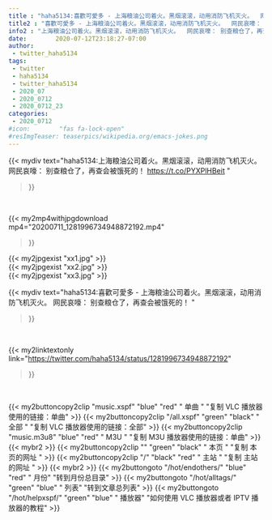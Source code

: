 ```yaml
---
title : "haha5134:喜歡可愛多 - 上海粮油公司着火。黑烟滚滚，动用消防飞机灭火。  网民哀嚎： 别查粮仓了，再查会被饿死的！ "
title2 : "喜歡可愛多 - 上海粮油公司着火。黑烟滚滚，动用消防飞机灭火。  网民哀嚎： 别查粮仓了，再查会被饿死的！ "
info2 : "上海粮油公司着火。黑烟滚滚，动用消防飞机灭火。  网民哀嚎： 别查粮仓了，再查会被饿死的！ https://t.co/PYXPlHBeit "
date:        2020-07-12T23:18:27-07:00
author:
 - twitter_haha5134
tags:
 - twitter
 - haha5134
 - twitter_haha5134
 - 2020_07
 - 2020_0712
 - 2020_0712_23
categories:
 - 2020_0712
#icon:        "fas fa-lock-open"
#resImgTeaser: teaserpics/wikipedia.org/emacs-jokes.png
---
```


{{< mydiv text="haha5134:上海粮油公司着火。黑烟滚滚，动用消防飞机灭火。  网民哀嚎： 别查粮仓了，再查会被饿死的！ https://t.co/PYXPlHBeit "
>}}
<br>


{{< my2mp4withjpgdownload mp4="20200711_1281996734948872192.mp4"
>}}

{{< my2jpgexist "xx1.jpg" >}}<br>
{{< my2jpgexist "xx2.jpg" >}}<br>
{{< my2jpgexist "xx3.jpg" >}}<br>



{{< mydiv text="haha5134:喜歡可愛多 - 上海粮油公司着火。黑烟滚滚，动用消防飞机灭火。  网民哀嚎： 别查粮仓了，再查会被饿死的！ "
>}}
<br>

{{< my2linktextonly link="https://twitter.com/haha5134/status/1281996734948872192"
>}}


<br>

{{< my2buttoncopy2clip "music.xspf"        "blue"   "red"    " 单曲 "  "复制 VLC 播放器使用的链接：单曲" >}} {{< my2buttoncopy2clip "/all.xspf"         "green"  "black"  " 全部 "  "复制 VLC 播放器使用的链接：全部" >}} {{< my2buttoncopy2clip "music.m3u8"        "blue"   "red"    " M3U  "    "复制 M3U 播放器使用的链接：单曲" >}} {{< mybr2 >}} {{< my2buttoncopy2clip ""                  "green"  "black"  " 本页 "    "复制 本页的网址 " >}} {{< my2buttoncopy2clip "/"                 "black"  "red"    " 主站 "    "复制 主站的网址 " >}} {{< mybr2 >}} {{< my2buttongoto      "/hot/endothers/"   "blue"   "red"    " 月份"   "转到月份总目录" >}} {{< my2buttongoto      "/hot/alltags/"     "green"  "blue"   " 列表"   "转到文章总列表" >}} {{< my2buttongoto      "/hot/helpxspf/"    "green"  "blue"   " 播放器" "如何使用 VLC 播放器或者 IPTV 播放器的教程" >}} 
